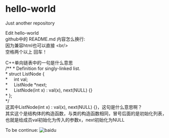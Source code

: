 # hello-world
Just another repository

Edit hello-world <br/>
github中的 README.md 内容怎么换行: <br/>
因为兼容html也可以直接 \<br\/\> <br/>
空格两个以上 回车！<br/>

C++单向链表中的一句是什么意思 <br/>
\/\*\* \* Definition for singly-linked list.            <br/>
\* struct ListNode {                                 <br/>
\*     int val;                                      <br/>
\*     ListNode *next;                               <br/>
\*     ListNode(int x) : val(x), next(NULL) {}       <br/>
\* };                                                <br/>
\*\/                                                  <br/>
这其中ListNode(int x) : val(x), next(NULL) {}，这句是什么意思啊？ <br/>
其实这个是结构体的构造函数，与类的构造函数相同，冒号后面的是初始化列表，也就是给成员val初始化为传入的参数x，next初始化为NULL  <br/>

To be continue:
![baidu](http://www.baidu.com/img/bdlogo.gif "百度logo")
